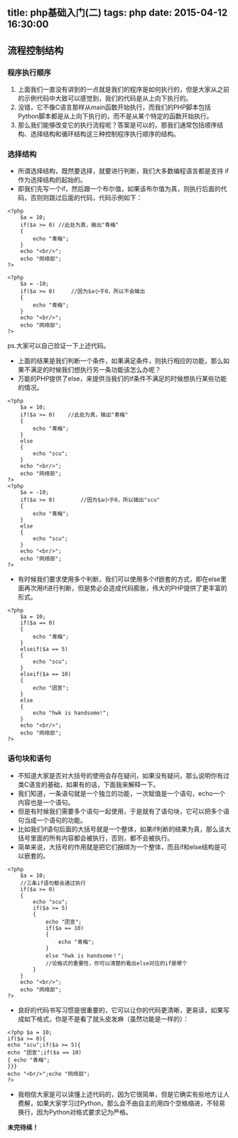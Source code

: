 title: php基础入门(二)
tags: php
date: 2015-04-12 16:30:00
---

## 流程控制结构 ##

### 程序执行顺序 ###

 1. 上面我们一直没有讲到的一点就是我们的程序是如何执行的，但是大家从之前的示例代码中大致可以感觉到，我们的代码是从上向下执行的。
 2. 没错，它不像C语言那样从main函数开始执行，而我们的PHP脚本包括Python脚本都是从上向下执行的，而不是从某个特定的函数开始执行。
 3. 那么我们能够改变它的执行流程呢？答案是可以的，那我们通常包括顺序结构、选择结构和循环结构这三种控制程序执行顺序的结构。
<!--more-->
### 选择结构 ###

 + 所谓选择结构，既然要选择，就要进行判断，我们大多数编程语言都是支持 if 作为选择结构的起始的。
 + 即我们先写一个if，然后跟一个布尔值，如果该布尔值为真，则执行后面的代码，否则则跳过后面的代码，代码示例如下：
```
<?php
	$a = 10;
	if($a >= 0)	//此处为真，输出"青梅"
	{
		echo "青梅";
	}
	echo "<br/>";
	echo "网络部";
?>

<?php
	$a = -10;
	if($a >= 0)		//因为$a小于0，所以不会输出
	{
		echo "青梅";
	}
	echo "<br/>";
	echo "网络部";	
?>	
```
ps.大家可以自己验证一下上述代码。

 + 上面的结果是我们判断一个条件，如果满足条件，则执行相应的功能，那么如果不满足的时候我们想执行另一条功能该怎么办呢？
 + 万能的PHP提供了else，来提供当我们的if条件不满足的时候想执行某些功能的情况。
```
<?php
    $a = 10;
    if($a >= 0)    //此处为真，输出"青梅"
    {
        echo "青梅";
    }
	else
	{
		echo "scu";
	}
    echo "<br/>";
    echo "网络部";
?>
<?php
    $a = -10;
    if($a >= 0)        //因为$a小于0，所以输出"scu"
    {
        echo "青梅";
    }
	else
	{
		echo "scu";
	}
    echo "<br/>";
    echo "网络部"; 
?>  
```
+ 有时候我们要求使用多个判断，我们可以使用多个if嵌套的方式，即在else里面再次用if进行判断，但是势必会造成代码膨胀，伟大的PHP提供了更丰富的形式。
```
<?php
    $a = 10;
    if($a == 0)  
    {
        echo "青梅";
    }
	elseif($a == 5)
	{
		echo "scu";
	}
	elseif($a == 10)
	{
		echo "团宣";
	}
	else
	{
		echo "hwk is handsome!";
	}
    echo "<br/>";
    echo "网络部";
?>
```
### 语句块和语句 ###

+ 不知道大家是否对大括号的使用会存在疑问，如果没有疑问，那么说明你有过类C语言的基础，如果有的话，下面我来解释一下。
+ 我们知道，一条语句就是一个独立的功能，一次赋值是一个语句，echo一个内容也是一个语句。
+ 但是有时候我们需要多个语句一起使用，于是就有了语句块，它可以把多个语句当成一个语句的功能。
+ 比如我们if语句后面的大括号就是一个整体，如果if判断的结果为真，那么该大括号里面的所有内容都会被执行，否则，都不会被执行。
+ 简单来说，大括号的作用就是把它们捆绑为一个整体，而且if和else结构是可以嵌套的。
```
<?php
    $a = 10;
    //三条if语句都会通过执行
    if($a >= 0)  
    {
        echo "scu";
	    if($a >= 5)
    	{
        	echo "团宣";
		    if($a == 10)
    		{
        		echo "青梅";
    		}
    		else "hwk is handsome！";
    		//论格式的重要性，你可以清楚的看出else对应的if是哪个
    	}
    }
    echo "<br/>";
    echo "网络部";
?>
```
+ 良好的代码书写习惯是很重要的，它可以让你的代码更清晰，更易读，如果写成如下格式，你是不是看了就头皮发麻（虽然功能是一样的）：
```
<?php $a = 10;
if($a >= 0){
echo "scu";if($a >= 5){
echo "团宣";if($a == 10)
{ echo "青梅";
}}}
echo "<br/>";echo "网络部";
?>
```
+ 我相信大家是可以读懂上述代码的，因为它很简单，但是它确实有些地方让人费解，如果大家学习过Python，那么会不由自主的用四个空格缩进，不轻易换行，因为Python对格式要求记为严格。

**未完待续！**
